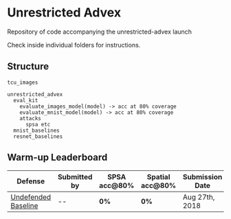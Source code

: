 # Unrestricted Advex

Repository of code accompanying the unrestricted-advex launch

Check inside individual folders for instructions.

## Structure

```
tcu_images

unrestricted_advex
  eval_kit 
    evaluate_images_model(model) -> acc at 80% coverage
    evaluate_mnist_model(model) -> acc at 80% coverage
    attacks
      spsa etc
  mnist_baselines
  resnet_baselines
```


## Warm-up Leaderboard

| Defense               | Submitted by  | SPSA acc@80% | Spatial acc@80% | Submission Date |
| --------------------- | ------------- | ------------ |--------------- | --------------- |
| [Undefended Baseline](https://github.com/google/unrestricted-adversarial-examples/tree/master/unrestricted_advex/pytorch_resnet_baseline)   |  --           |    **0%**    |     **0%**     |  Aug 27th, 2018 |